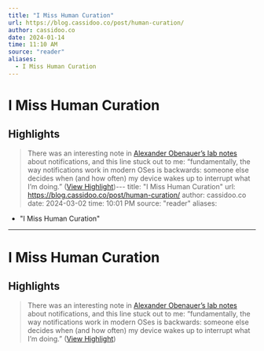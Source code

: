 ```yaml
---
title: "I Miss Human Curation"
url: https://blog.cassidoo.co/post/human-curation/
author: cassidoo.co
date: 2024-01-14
time: 11:10 AM
source: "reader"
aliases:
  - I Miss Human Curation
---
```

# I Miss Human Curation

## Highlights
> There was an interesting note in [Alexander Obenauer’s lab notes](https://alexanderobenauer.com/labnotes/019/) about notifications, and this line stuck out to me: “fundamentally, the way notifications work in modern OSes is backwards: someone else decides when (and how often) my device wakes up to interrupt what I’m doing.” ([View Highlight](https://read.readwise.io/read/01hm23fhpmrr08w63grysykbj2))---
title: "I Miss Human Curation"
url: https://blog.cassidoo.co/post/human-curation/
author: cassidoo.co
date: 2024-03-02
time: 10:01 PM
source: "reader"
aliases:
  - "I Miss Human Curation"
---
# I Miss Human Curation

## Highlights
> There was an interesting note in [Alexander Obenauer’s lab notes](https://alexanderobenauer.com/labnotes/019/) about notifications, and this line stuck out to me: “fundamentally, the way notifications work in modern OSes is backwards: someone else decides when (and how often) my device wakes up to interrupt what I’m doing.” ([View Highlight](https://read.readwise.io/read/01hm23fhpmrr08w63grysykbj2))

